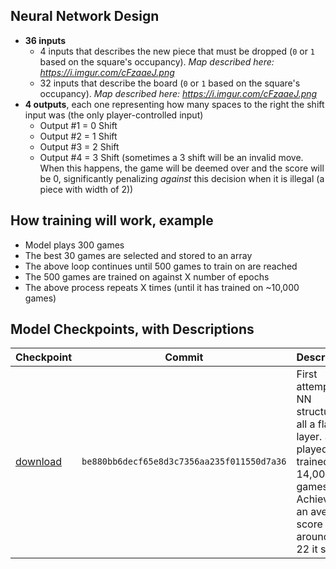 ## Neural Network Design
- **36 inputs**
    - 4 inputs that describes the new piece that must be dropped (`0` or `1` based on the square's occupancy). *Map described here: https://i.imgur.com/cFzaaeJ.png*
    - 32 inputs that describe the board (`0` or `1` based on the square's occupancy). *Map described here: https://i.imgur.com/cFzaaeJ.png*
- **4 outputs**, each one representing how many spaces to the right the shift input was (the only player-controlled input)
    - Output #1 = 0 Shift
    - Output #2 = 1 Shift
    - Output #3 = 2 Shift
    - Output #4 = 3 Shift (sometimes a 3 shift will be an invalid move. When this happens, the game will be deemed over and the score will be 0, significantly penalizing *against* this decision when it is illegal (a piece with width of 2))

## How training will work, example
- Model plays 300 games
- The best 30 games are selected and stored to an array
- The above loop continues until 500 games to train on are reached
- The 500 games are trained on against X number of epochs
- The above process repeats X times (until it has trained on ~10,000 games)

## Model Checkpoints, with Descriptions
|Checkpoint|Commit|Description|
|-|-|-|
|[download](https://github.com/TimHanewich/tetris-ai/releases/download/1/checkpoint14.keras)|`be880bb6decf65e8d3c7356aa235f011550d7a36`|First attempt at NN structure, all a flat layer. Self-played and trained on 14,000 games. Achieves an average score around 21-22 it seems|